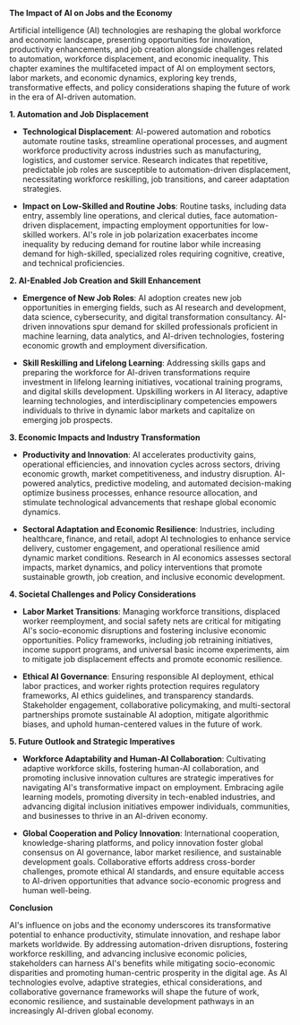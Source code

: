 **The Impact of AI on Jobs and the Economy**

Artificial intelligence (AI) technologies are reshaping the global workforce and economic landscape, presenting opportunities for innovation, productivity enhancements, and job creation alongside challenges related to automation, workforce displacement, and economic inequality. This chapter examines the multifaceted impact of AI on employment sectors, labor markets, and economic dynamics, exploring key trends, transformative effects, and policy considerations shaping the future of work in the era of AI-driven automation.

**1. Automation and Job Displacement**

- **Technological Displacement**: AI-powered automation and robotics automate routine tasks, streamline operational processes, and augment workforce productivity across industries such as manufacturing, logistics, and customer service. Research indicates that repetitive, predictable job roles are susceptible to automation-driven displacement, necessitating workforce reskilling, job transitions, and career adaptation strategies.
    
- **Impact on Low-Skilled and Routine Jobs**: Routine tasks, including data entry, assembly line operations, and clerical duties, face automation-driven displacement, impacting employment opportunities for low-skilled workers. AI's role in job polarization exacerbates income inequality by reducing demand for routine labor while increasing demand for high-skilled, specialized roles requiring cognitive, creative, and technical proficiencies.
    

**2. AI-Enabled Job Creation and Skill Enhancement**

- **Emergence of New Job Roles**: AI adoption creates new job opportunities in emerging fields, such as AI research and development, data science, cybersecurity, and digital transformation consultancy. AI-driven innovations spur demand for skilled professionals proficient in machine learning, data analytics, and AI-driven technologies, fostering economic growth and employment diversification.
    
- **Skill Reskilling and Lifelong Learning**: Addressing skills gaps and preparing the workforce for AI-driven transformations require investment in lifelong learning initiatives, vocational training programs, and digital skills development. Upskilling workers in AI literacy, adaptive learning technologies, and interdisciplinary competencies empowers individuals to thrive in dynamic labor markets and capitalize on emerging job prospects.
    

**3. Economic Impacts and Industry Transformation**

- **Productivity and Innovation**: AI accelerates productivity gains, operational efficiencies, and innovation cycles across sectors, driving economic growth, market competitiveness, and industry disruption. AI-powered analytics, predictive modeling, and automated decision-making optimize business processes, enhance resource allocation, and stimulate technological advancements that reshape global economic dynamics.
    
- **Sectoral Adaptation and Economic Resilience**: Industries, including healthcare, finance, and retail, adopt AI technologies to enhance service delivery, customer engagement, and operational resilience amid dynamic market conditions. Research in AI economics assesses sectoral impacts, market dynamics, and policy interventions that promote sustainable growth, job creation, and inclusive economic development.
    

**4. Societal Challenges and Policy Considerations**

- **Labor Market Transitions**: Managing workforce transitions, displaced worker reemployment, and social safety nets are critical for mitigating AI's socio-economic disruptions and fostering inclusive economic opportunities. Policy frameworks, including job retraining initiatives, income support programs, and universal basic income experiments, aim to mitigate job displacement effects and promote economic resilience.
    
- **Ethical AI Governance**: Ensuring responsible AI deployment, ethical labor practices, and worker rights protection requires regulatory frameworks, AI ethics guidelines, and transparency standards. Stakeholder engagement, collaborative policymaking, and multi-sectoral partnerships promote sustainable AI adoption, mitigate algorithmic biases, and uphold human-centered values in the future of work.
    

**5. Future Outlook and Strategic Imperatives**

- **Workforce Adaptability and Human-AI Collaboration**: Cultivating adaptive workforce skills, fostering human-AI collaboration, and promoting inclusive innovation cultures are strategic imperatives for navigating AI's transformative impact on employment. Embracing agile learning models, promoting diversity in tech-enabled industries, and advancing digital inclusion initiatives empower individuals, communities, and businesses to thrive in an AI-driven economy.
    
- **Global Cooperation and Policy Innovation**: International cooperation, knowledge-sharing platforms, and policy innovation foster global consensus on AI governance, labor market resilience, and sustainable development goals. Collaborative efforts address cross-border challenges, promote ethical AI standards, and ensure equitable access to AI-driven opportunities that advance socio-economic progress and human well-being.
    

**Conclusion**

AI's influence on jobs and the economy underscores its transformative potential to enhance productivity, stimulate innovation, and reshape labor markets worldwide. By addressing automation-driven disruptions, fostering workforce reskilling, and advancing inclusive economic policies, stakeholders can harness AI's benefits while mitigating socio-economic disparities and promoting human-centric prosperity in the digital age. As AI technologies evolve, adaptive strategies, ethical considerations, and collaborative governance frameworks will shape the future of work, economic resilience, and sustainable development pathways in an increasingly AI-driven global economy.